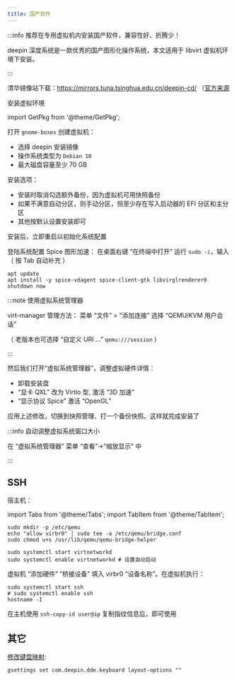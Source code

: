 ```yaml
---
title: 国产软件
---
```


:::info 推荐在专用虚拟机内安装国产软件，兼容性好、折腾少！

deepin 深度系统是一款优秀的国产图形化操作系统，本文适用于 libvirt 虚拟机环境下安装。

:::

清华镜像站下载：https://mirrors.tuna.tsinghua.edu.cn/deepin-cd/
（[官方来源](https://www.deepin.org/zh/download/)

安装虚拟环境

import GetPkg from '@theme/GetPkg';

<GetPkg
    apt="gnome-boxes virt-manager"
    dnf="gnome-boxes @virtualization"
/>

打开 `gnome-boxes` 创建虚拟机：

- 选择 deepin 安装镜像
- 操作系统类型为 `Debian 10`
- 最大磁盘容量至少 70 GB

安装选项：

- 安装时取消勾选额外备份，因为虚拟机可用快照备份
- 如果不满意自动分区，则手动分区，但至少存在写入启动器的 EFI 分区和主分区
- 其他按默认设置安装即可

安装后，立即重启以初始化系统配置

登陆系统配置 Spice 图形加速：
在桌面右键 “在终端中打开” 运行 `sudo -i`，输入（ 按 Tab 自动补充 ）

```shell
apt update
apt install -y spice-vdagent spice-client-gtk libvirglrenderer0
shutdown now
```

:::note 使用虚拟系统管理器

virt-manager 管理方法：
菜单 “文件” > “添加连接” 选择 “QEMU/KVM 用户会话”

（ 老版本也可选择 “自定义 URI ...” `qemu:///session` ）

:::

然后我们打开“虚拟系统管理器”，调整虚拟硬件详情：

- 卸载安装盘
- “显卡 QXL” 改为 Virtio 型, 激活 “3D 加速”
- “显示协议 Spice” 激活 “OpenGL”

应用上述修改，切换到快照管理、打一个备份快照。这样就完成安装了

:::info 自动调整虚拟系统窗口大小

在 “虚拟系统管理器” 菜单 “查看”->“缩放显示” 中

:::

## SSH

宿主机：

import Tabs from '@theme/Tabs';
import TabItem from '@theme/TabItem';

<Tabs groupId="linux-distro">
  <TabItem value="debian" label="Ubuntu / Debian">

```shell
sudo mkdir -p /etc/qemu
echo "allow virbr0" | sudo tee -a /etc/qemu/bridge.conf
sudo chmod u+s /usr/lib/qemu/qemu-bridge-helper
```

  </TabItem>
  <TabItem value="centos" label="Fedora">

```shell
sudo systemctl start virtnetworkd
sudo systemctl enable virtnetworkd # 设置自动启动
```

  </TabItem>
</Tabs>

虚拟机 “添加硬件” “桥接设备” 填入 virbr0 “设备名称”。在虚拟机执行：

    sudo systemctl start ssh
    # sudo systemctl enable ssh
    hostname -I

在主机使用 `ssh-copy-id user@ip` 复制指纹信息后，即可使用

## 其它

[修改键盘映射](https://wiki.deepin.org/index.php?title=%E4%BF%AE%E6%94%B9%E9%94%AE%E7%9B%98%E6%98%A0%E5%B0%84&language=zh):

    gsettings set com.deepin.dde.keyboard layout-options ""

